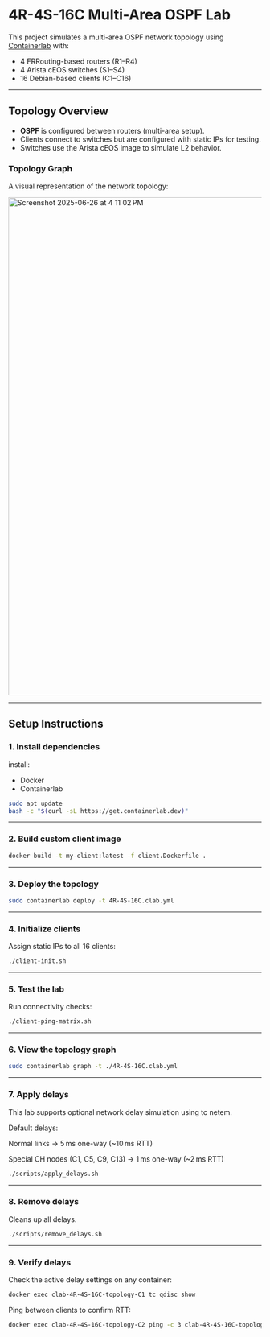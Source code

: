 # 4R-4S-16C Multi-Area OSPF Lab

This project simulates a multi-area OSPF network topology using [Containerlab](https://containerlab.dev/) with:
- 4 FRRouting-based routers (R1–R4)
- 4 Arista cEOS switches (S1–S4)
- 16 Debian-based clients (C1–C16)

---

##  Topology Overview

- **OSPF** is configured between routers (multi-area setup).
- Clients connect to switches but are configured with static IPs for testing.
- Switches use the Arista cEOS image to simulate L2 behavior.

###  Topology Graph

A visual representation of the network topology:

<img width="990" alt="Screenshot 2025-06-26 at 4 11 02 PM" src="https://github.com/user-attachments/assets/80a8ab2b-39d1-4a55-a658-2897d6c656d9" />

---

##  Setup Instructions

###  1. Install dependencies

install:
- Docker
- Containerlab 

```bash
sudo apt update
bash -c "$(curl -sL https://get.containerlab.dev)"
```

---

###  2. Build custom client image

```bash
docker build -t my-client:latest -f client.Dockerfile .
```

---

###  3. Deploy the topology

```bash
sudo containerlab deploy -t 4R-4S-16C.clab.yml
```

---

###  4. Initialize clients

Assign static IPs to all 16 clients:

```bash
./client-init.sh
```

---

###  5. Test the lab

Run connectivity checks:

```bash
./client-ping-matrix.sh
```

---

###  6. View the topology graph

```bash
sudo containerlab graph -t ./4R-4S-16C.clab.yml
```

---

###  7. Apply delays

This lab supports optional network delay simulation using tc netem.

Default delays:

Normal links → 5 ms one-way (~10 ms RTT)

Special CH nodes (C1, C5, C9, C13) → 1 ms one-way (~2 ms RTT)

```bash
./scripts/apply_delays.sh
```

---

###  8. Remove delays

Cleans up all delays.

```bash
./scripts/remove_delays.sh
```

---

###  9. Verify delays

Check the active delay settings on any container:

```bash
docker exec clab-4R-4S-16C-topology-C1 tc qdisc show
```

Ping between clients to confirm RTT:

```bash
docker exec clab-4R-4S-16C-topology-C2 ping -c 3 clab-4R-4S-16C-topology-C3
```
